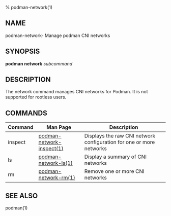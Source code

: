 % podman-network(1)

## NAME
podman\-network- Manage podman CNI networks

## SYNOPSIS
**podman network** *subcommand*

## DESCRIPTION
The network command manages CNI networks for Podman. It is not supported for rootless users.

## COMMANDS

| Command  | Man Page                                            | Description                                                                  |
| -------  | --------------------------------------------------- | ---------------------------------------------------------------------------- |
| inspect | [podman-network-inspect(1)](podman-network-inspect.1.md)| Displays the raw CNI network configuration for one or more networks|
| ls | [podman-network-ls(1)](podman-network-ls.1.md)| Display a summary of CNI networks                        |
| rm | [podman-network-rm(1)](podman-network-rm.1.md)| Remove one or more CNI networks                        |

## SEE ALSO
podman(1)
